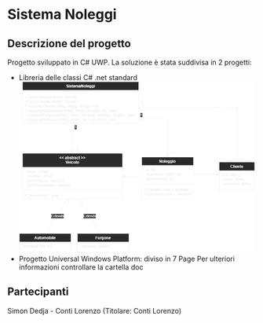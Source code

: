 # Sistema Noleggi

## Descrizione del progetto

Progetto sviluppato in C# UWP.
La soluzione è stata suddivisa in 2 progetti:
- Libreria delle classi C# .net standard
![alt text](/doc/diagramma-classi.png?raw=true)
- Progetto Universal Windows Platform: diviso in 7 Page
Per ulteriori informazioni controllare la cartella doc

## Partecipanti

Simon Dedja - Conti Lorenzo (Titolare: Conti Lorenzo)
